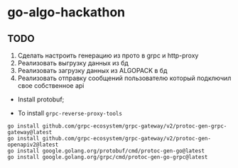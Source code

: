 # go-algo-hackathon

## TODO

1. Сделать настроить генерацию из прото в grpc и http-proxy
2. Реализовать выгрузку данных из бд
3. Реализовать загрузку данных из ALGOPACK в бд
4. Реализовать отправку сообщений пользователю который подключил свое собственное api


- Install protobuf;

- To install `grpc-reverse-proxy-tools`
```
go install github.com/grpc-ecosystem/grpc-gateway/v2/protoc-gen-grpc-gateway@latest
go install github.com/grpc-ecosystem/grpc-gateway/v2/protoc-gen-openapiv2@latest
go install google.golang.org/protobuf/cmd/protoc-gen-go@latest
go install google.golang.org/grpc/cmd/protoc-gen-go-grpc@latest
```


